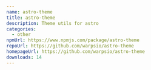```yaml
---
name: astro-theme
title: astro-theme
description: Theme utils for astro
categories:
  - other
npmUrl: https://www.npmjs.com/package/astro-theme
repoUrl: https://github.com/warpsio/astro-theme
homepageUrl: https://github.com/warpsio/astro-theme
downloads: 14
---
```


